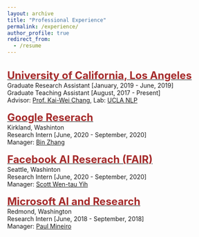 ```yaml
---
layout: archive
title: "Professional Experience"
permalink: /experience/
author_profile: true
redirect_from:
  - /resume
---
```

<br/>
    <span style="color:black; font-size:17px"><b><a href="http://www.ucla.edu/" target="_blank"><font color="brown" size="5">University of California, Los Angeles</font></a></b></span><br/>
    Graduate Research Assistant [January, 2019 - June, 2019]<br/>
    Graduate Teaching Assistant [August, 2017 - Present]<br/>
    Advisor: <a href="http://web.cs.ucla.edu/~kwchang/" target="_blank">Prof. Kai-Wei Chang</a>, Lab: <a href="http://web.cs.ucla.edu/~kwchang/members/" target="_blank">UCLA NLP</a> <br/>
<br/>
    <span style="color:black; font-size:17px"><b><a href="https://research.google/" target="_blank"><font color="brown" size="5">Google Reserach</font></a></b></span><br/>
    Kirkland, Washinton<br/>
    Research Intern [June, 2020 - September, 2020]<br/>
    Manager: <a href="https://www.linkedin.com/in/binzh/" target="_blank">Bin Zhang</a><br/><br/>
    <span style="color:black; font-size:17px"><b><a href="https://ai.facebook.com/" target="_blank"><font color="brown" size="5">Facebook AI Reserach (FAIR)</font></a></b></span><br/>
    Seattle, Washinton<br/>
    Research Intern [June, 2020 - September, 2020]<br/>
    Manager: <a href="http://scottyih.org/" target="_blank">Scott Wen-tau Yih</a> <br/>
<br/>
    <span style="color:black; font-size:17px"><b><a href="https://www.microsoft.com/en-us/research/" target="_blank"><font color="brown" size="5">Microsoft AI and Research</font></a></b></span><br/>
    Redmond, Washington<br/>
    Research Intern [June, 2018 - September, 2018]<br/>
    Manager: <a href="https://www.microsoft.com/en-us/research/people/pmineiro/" target="_blank">Paul Mineiro</a> <br/>

